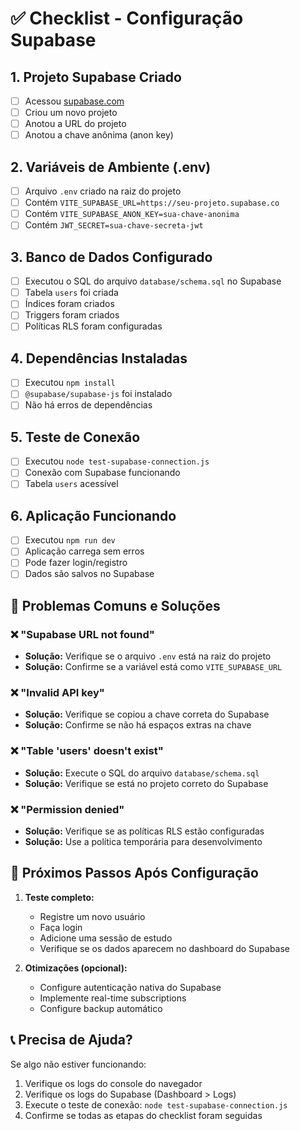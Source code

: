 # ✅ Checklist - Configuração Supabase

## 1. **Projeto Supabase Criado**
- [ ] Acessou [supabase.com](https://supabase.com)
- [ ] Criou um novo projeto
- [ ] Anotou a URL do projeto
- [ ] Anotou a chave anônima (anon key)

## 2. **Variáveis de Ambiente (.env)**
- [ ] Arquivo `.env` criado na raiz do projeto
- [ ] Contém `VITE_SUPABASE_URL=https://seu-projeto.supabase.co`
- [ ] Contém `VITE_SUPABASE_ANON_KEY=sua-chave-anonima`
- [ ] Contém `JWT_SECRET=sua-chave-secreta-jwt`

## 3. **Banco de Dados Configurado**
- [ ] Executou o SQL do arquivo `database/schema.sql` no Supabase
- [ ] Tabela `users` foi criada
- [ ] Índices foram criados
- [ ] Triggers foram criados
- [ ] Políticas RLS foram configuradas

## 4. **Dependências Instaladas**
- [ ] Executou `npm install`
- [ ] `@supabase/supabase-js` foi instalado
- [ ] Não há erros de dependências

## 5. **Teste de Conexão**
- [ ] Executou `node test-supabase-connection.js`
- [ ] Conexão com Supabase funcionando
- [ ] Tabela `users` acessível

## 6. **Aplicação Funcionando**
- [ ] Executou `npm run dev`
- [ ] Aplicação carrega sem erros
- [ ] Pode fazer login/registro
- [ ] Dados são salvos no Supabase

## 🚨 **Problemas Comuns e Soluções**

### ❌ "Supabase URL not found"
- **Solução:** Verifique se o arquivo `.env` está na raiz do projeto
- **Solução:** Confirme se a variável está como `VITE_SUPABASE_URL`

### ❌ "Invalid API key"
- **Solução:** Verifique se copiou a chave correta do Supabase
- **Solução:** Confirme se não há espaços extras na chave

### ❌ "Table 'users' doesn't exist"
- **Solução:** Execute o SQL do arquivo `database/schema.sql`
- **Solução:** Verifique se está no projeto correto do Supabase

### ❌ "Permission denied"
- **Solução:** Verifique se as políticas RLS estão configuradas
- **Solução:** Use a política temporária para desenvolvimento

## 🎯 **Próximos Passos Após Configuração**

1. **Teste completo:**
   - Registre um novo usuário
   - Faça login
   - Adicione uma sessão de estudo
   - Verifique se os dados aparecem no dashboard do Supabase

2. **Otimizações (opcional):**
   - Configure autenticação nativa do Supabase
   - Implemente real-time subscriptions
   - Configure backup automático

## 📞 **Precisa de Ajuda?**

Se algo não estiver funcionando:
1. Verifique os logs do console do navegador
2. Verifique os logs do Supabase (Dashboard > Logs)
3. Execute o teste de conexão: `node test-supabase-connection.js`
4. Confirme se todas as etapas do checklist foram seguidas

